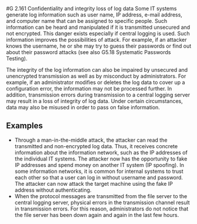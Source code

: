 #G 2.161 Confidentiality and integrity loss of log data
Some IT systems generate log information such as user name, IP address, e-mail address, and computer name that can be assigned to specific people. Such information can be heard and manipulated if it is transmitted unsecured and not encrypted. This danger exists especially if central logging is used. Such information improves the possibilities of attack. For example, if an attacker knows the username, he or she may try to guess their passwords or find out about their password attacks (see also G5.18 Systematic Passwords Testing).

The integrity of the log information can also be impaired by unsecured and unencrypted transmission as well as by misconduct by administrators. For example, if an administrator modifies or deletes the log data to cover up a configuration error, the information may not be processed further. In addition, transmission errors during transmission to a central logging server may result in a loss of integrity of log data. Under certain circumstances, data may also be misused in order to pass on false information.



## Examples 
* Through a man-in-the-middle attack, the attacker can read the transmitted and non-encrypted log data. Thus, it receives concrete information about the information network, such as the IP addresses of the individual IT systems. The attacker now has the opportunity to fake IP addresses and spend money on another IT system (IP spoofing). In some information networks, it is common for internal systems to trust each other so that a user can log in without username and password. The attacker can now attack the target machine using the fake IP address without authenticating.
* When the protocol messages are transmitted from the file server to the central logging server, physical errors in the transmission channel result in transmission errors. For this reason, administrators do not notice that the file server has been down again and again in the last few hours.




